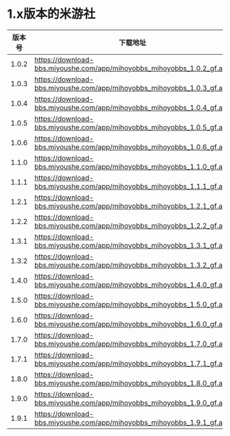 # 1.x版本的米游社

|版本号|下载地址|
| ---- | ---- |
|1.0.2|<https://download-bbs.miyoushe.com/app/mihoyobbs_mihoyobbs_1.0.2_gf.apk>|
|1.0.3|<https://download-bbs.miyoushe.com/app/mihoyobbs_mihoyobbs_1.0.3_gf.apk>|
|1.0.4|<https://download-bbs.miyoushe.com/app/mihoyobbs_mihoyobbs_1.0.4_gf.apk>|
|1.0.5|<https://download-bbs.miyoushe.com/app/mihoyobbs_mihoyobbs_1.0.5_gf.apk>|
|1.0.6|<https://download-bbs.miyoushe.com/app/mihoyobbs_mihoyobbs_1.0.6_gf.apk>|
|1.1.0|<https://download-bbs.miyoushe.com/app/mihoyobbs_mihoyobbs_1.1.0_gf.apk>|
|1.1.1|<https://download-bbs.miyoushe.com/app/mihoyobbs_mihoyobbs_1.1.1_gf.apk>|
|1.2.1|<https://download-bbs.miyoushe.com/app/mihoyobbs_mihoyobbs_1.2.1_gf.apk>|
|1.2.2|<https://download-bbs.miyoushe.com/app/mihoyobbs_mihoyobbs_1.2.2_gf.apk>|
|1.3.1|<https://download-bbs.miyoushe.com/app/mihoyobbs_mihoyobbs_1.3.1_gf.apk>|
|1.3.2|<https://download-bbs.miyoushe.com/app/mihoyobbs_mihoyobbs_1.3.2_gf.apk>|
|1.4.0|<https://download-bbs.miyoushe.com/app/mihoyobbs_mihoyobbs_1.4.0_gf.apk>|
|1.5.0|<https://download-bbs.miyoushe.com/app/mihoyobbs_mihoyobbs_1.5.0_gf.apk>|
|1.6.0|<https://download-bbs.miyoushe.com/app/mihoyobbs_mihoyobbs_1.6.0_gf.apk>|
|1.7.0|<https://download-bbs.miyoushe.com/app/mihoyobbs_mihoyobbs_1.7.0_gf.apk>|
|1.7.1|<https://download-bbs.miyoushe.com/app/mihoyobbs_mihoyobbs_1.7.1_gf.apk>|
|1.8.0|<https://download-bbs.miyoushe.com/app/mihoyobbs_mihoyobbs_1.8.0_gf.apk>|
|1.9.0|<https://download-bbs.miyoushe.com/app/mihoyobbs_mihoyobbs_1.9.0_gf.apk>|
|1.9.1|<https://download-bbs.miyoushe.com/app/mihoyobbs_mihoyobbs_1.9.1_gf.apk>|
